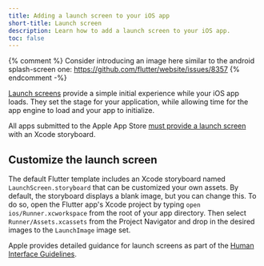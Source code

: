 ```yaml
---
title: Adding a launch screen to your iOS app
short-title: Launch screen
description: Learn how to add a launch screen to your iOS app.
toc: false
---
```


{% comment %}
Consider introducing an image here similar to the android splash-screen one:
https://github.com/flutter/website/issues/8357
{% endcomment -%}

[Launch screens][] provide a simple initial experience while your iOS app loads.
They set the stage for your application, while allowing time for the app engine
to load and your app to initialize.

[Launch screens]: {{site.apple-dev}}/design/human-interface-guidelines/launching#Launch-screens

All apps submitted to the Apple App Store
[must provide a launch screen][apple-requirement]
with an Xcode storyboard.

## Customize the launch screen

The default Flutter template includes an Xcode
storyboard named `LaunchScreen.storyboard`
that can be customized your own assets.
By default, the storyboard displays a blank image,
but you can change this. To do so,
open the Flutter app's Xcode project
by typing `open ios/Runner.xcworkspace`
from the root of your app directory.
Then select `Runner/Assets.xcassets`
from the Project Navigator and
drop in the desired images to the `LaunchImage` image set.

Apple provides detailed guidance for launch screens as
part of the [Human Interface Guidelines][].

[apple-requirement]: {{site.apple-dev}}/documentation/xcode/specifying-your-apps-launch-screen
[Human Interface Guidelines]: {{site.apple-dev}}/design/human-interface-guidelines/patterns/launching#launch-screens

